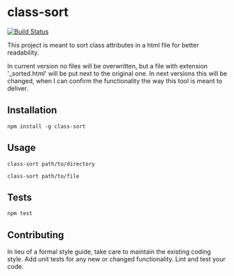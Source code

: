 class-sort
=========
[![Build Status](https://travis-ci.com/wesselbaum/class-sort.svg?branch=master)](https://travis-ci.com/wesselbaum/class-sort)

This project is meant to sort class attributes in a html file for better readability.
 
In current version no files will be overwritten, but a file with extension '_sorted.html' will be put next to the original one. In next versions this will be changed, when I can confirm the functionality the way this tool is meant to deliver.

## Installation

  `npm install -g class-sort`

## Usage

  `class-sort path/to/directory`
  
  `class-sort path/to/file`
  
## Tests

  `npm test`

## Contributing

In lieu of a formal style guide, take care to maintain the existing coding style. Add unit tests for any new or changed functionality. Lint and test your code.